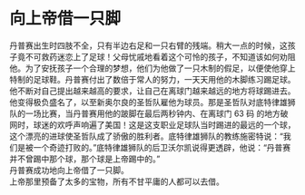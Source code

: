 # 向上帝借一只脚

丹普赛出生时四肢不全，只有半边右足和一只右臂的残端。稍大一点的时候，这孩子竟不可救药迷恋上了足球！父母忧戚地看着这个可怜的孩子，不知道该如何劝阻他。为了安抚孩子一个合理的梦想，他们为他做了一只木制的假足，以便使他穿上特制的足球鞋。丹普赛付出了数倍于常人的努力，一天天用他的木脚练习踢足球。他不断对自己提出越来越高的要求，让自己在离球门越来越远的地方将球踢进去。他变得极负盛名了，以至新奥尔良的圣哲队雇他为球员。那是圣哲队对底特律雄狮队的一场比赛，当丹普赛用他的跛脚在最后两秒钟内、在离球门 63 码 的地方破网时，球迷的欢呼声响遍了美国！这是这支职业足球队当时踢进的最远的一个球，这个漂亮的进球使圣哲队成了骄傲的胜利者。底特律雄狮队的教练施密特说：“我们是被一个奇迹打败的。”底特律雄狮队的后卫沃尔凯说得更透辟，他说：“丹普赛并不曾踢中那个球，那个球是上帝踢中的。”  
丹普赛成功地向上帝借了一只脚。  
上帝那里预备了太多的宝物，所有不甘平庸的人都可以去借。
  